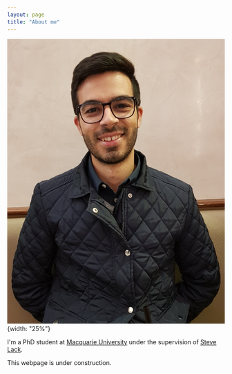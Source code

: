 ```yaml
---
layout: page
title: "About me"
---
```

![image](/assets/picture.jpg){width: "25%"}

I'm a PhD student at [Macquarie University](https://mq.edu.au) under the supervision of [Steve Lack](http://maths.mq.edu.au/~slack/).

This webpage is under construction. 

